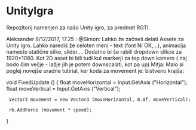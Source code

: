 ﻿# UnityIgra
Repozitorij namenjen za našo Unity igro, za predmet RGTI.


Aleksander 8/12/2017, 17.25 :
@Simon: Lahko že začneš delati Assete za Unity igro. Lahko narediš že celoten meni - text (font NI OK,...), animacija namesto statične slike, slider.... Dodatno bi še rabili dropdown
slikce za 1920*1080. Kot 2D asset bi bili tudi kul markerji za top down kamero ( naj bodo čim večje - lažje jih je potem downscalati, kot pa up)
Mitja: Malo si poglej novejše uradne tutirial, ker koda za movement je: bistveno krajša:

void FixedUpdate ()
  {
     float moveHorizontal = Input.GetAxis ("Horizontal");
     float moveVertical = Input.GetAxis ("Vertical");

     Vector3 movement = new Vector3 (moveHorizontal, 0.0f, moveVertical);

     rb.AddForce (movement * speed);
   }